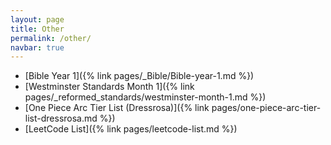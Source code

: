 ```yaml
---
layout: page
title: Other
permalink: /other/
navbar: true
---
```


- [Bible Year 1]({% link pages/_Bible/Bible-year-1.md %})
- [Westminster Standards Month 1]({% link pages/_reformed_standards/westminster-month-1.md %})
- [One Piece Arc Tier List (Dressrosa)]({% link pages/one-piece-arc-tier-list-dressrosa.md %})
- [LeetCode List]({% link pages/leetcode-list.md %})